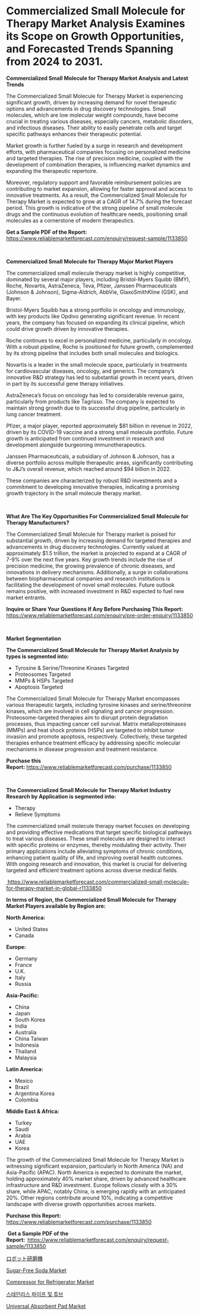<p><h1>Commercialized Small Molecule for Therapy Market Analysis Examines its Scope on Growth Opportunities, and Forecasted Trends Spanning from 2024 to 2031.</h1></p><p><strong>Commercialized Small Molecule for Therapy Market Analysis and Latest Trends</strong></p>
<p><p>The Commercialized Small Molecule for Therapy Market is experiencing significant growth, driven by increasing demand for novel therapeutic options and advancements in drug discovery technologies. Small molecules, which are low molecular weight compounds, have become crucial in treating various diseases, especially cancers, metabolic disorders, and infectious diseases. Their ability to easily penetrate cells and target specific pathways enhances their therapeutic potential.</p><p>Market growth is further fueled by a surge in research and development efforts, with pharmaceutical companies focusing on personalized medicine and targeted therapies. The rise of precision medicine, coupled with the development of combination therapies, is influencing market dynamics and expanding the therapeutic repertoire.</p><p>Moreover, regulatory support and favorable reimbursement policies are contributing to market expansion, allowing for faster approval and access to innovative treatments. As a result, the Commercialized Small Molecule for Therapy Market is expected to grow at a CAGR of 14.7% during the forecast period. This growth is indicative of the strong pipeline of small molecule drugs and the continuous evolution of healthcare needs, positioning small molecules as a cornerstone of modern therapeutics.</p></p>
<p><strong>Get a Sample PDF of the Report:&nbsp;</strong> <a href="https://www.reliablemarketforecast.com/enquiry/request-sample/1133850?utm_campaign=1125&utm_medium=2&utm_source=Github&utm_content=ia&utm_term=08102024&utm_id=commercialized-small-molecule-for-therapy">https://www.reliablemarketforecast.com/enquiry/request-sample/1133850</a></p>
<p>&nbsp;</p>
<p><strong>Commercialized Small Molecule for Therapy Major Market Players</strong></p>
<p><p>The commercialized small molecule therapy market is highly competitive, dominated by several major players, including Bristol-Myers Squibb (BMY), Roche, Novartis, AstraZeneca, Teva, Pfizer, Janssen Pharmaceuticals (Johnson & Johnson), Sigma-Aldrich, AbbVie, GlaxoSmithKline (GSK), and Bayer. </p><p>Bristol-Myers Squibb has a strong portfolio in oncology and immunology, with key products like Opdivo generating significant revenue. In recent years, the company has focused on expanding its clinical pipeline, which could drive growth driven by innovative therapies.</p><p>Roche continues to excel in personalized medicine, particularly in oncology. With a robust pipeline, Roche is positioned for future growth, complemented by its strong pipeline that includes both small molecules and biologics.</p><p>Novartis is a leader in the small molecule space, particularly in treatments for cardiovascular diseases, oncology, and generics. The company’s innovative R&D strategy has led to substantial growth in recent years, driven in part by its successful gene therapy initiatives.</p><p>AstraZeneca’s focus on oncology has led to considerable revenue gains, particularly from products like Tagrisso. The company is expected to maintain strong growth due to its successful drug pipeline, particularly in lung cancer treatment.</p><p>Pfizer, a major player, reported approximately $81 billion in revenue in 2022, driven by its COVID-19 vaccine and a strong small molecule portfolio. Future growth is anticipated from continued investment in research and development alongside burgeoning immunotherapeutics.</p><p>Janssen Pharmaceuticals, a subsidiary of Johnson & Johnson, has a diverse portfolio across multiple therapeutic areas, significantly contributing to J&J’s overall revenue, which reached around $94 billion in 2022.</p><p>These companies are characterized by robust R&D investments and a commitment to developing innovative therapies, indicating a promising growth trajectory in the small molecule therapy market.</p></p>
<p>&nbsp;</p>
<p><strong>What Are The Key Opportunities For Commercialized Small Molecule for Therapy Manufacturers?</strong></p>
<p><p>The Commercialized Small Molecule for Therapy market is poised for substantial growth, driven by increasing demand for targeted therapies and advancements in drug discovery technologies. Currently valued at approximately $1.5 trillion, the market is projected to expand at a CAGR of 7-9% over the next five years. Key growth trends include the rise of precision medicine, the growing prevalence of chronic diseases, and innovations in delivery mechanisms. Additionally, a surge in collaborations between biopharmaceutical companies and research institutions is facilitating the development of novel small molecules. Future outlook remains positive, with increased investment in R&D expected to fuel new market entrants.</p></p>
<p><strong>Inquire or Share Your Questions If Any Before Purchasing This Report:</strong> <a href="https://www.reliablemarketforecast.com/enquiry/pre-order-enquiry/1133850?utm_campaign=1125&utm_medium=2&utm_source=Github&utm_content=ia&utm_term=08102024&utm_id=commercialized-small-molecule-for-therapy">https://www.reliablemarketforecast.com/enquiry/pre-order-enquiry/1133850</a></p>
<p>&nbsp;</p>
<p><strong>Market Segmentation</strong></p>
<p><strong>The Commercialized Small Molecule for Therapy Market Analysis by types is segmented into:</strong></p>
<p><ul><li>Tyrosine & Serine/Threonine Kinases Targeted</li><li>Proteosomes Targeted</li><li>MMPs & HSPs Targeted</li><li>Apoptosis Targeted</li></ul></p>
<p><p>The Commercialized Small Molecule for Therapy Market encompasses various therapeutic targets, including tyrosine kinases and serine/threonine kinases, which are involved in cell signaling and cancer progression. Proteosome-targeted therapies aim to disrupt protein degradation processes, thus impacting cancer cell survival. Matrix metalloproteinases (MMPs) and heat shock proteins (HSPs) are targeted to inhibit tumor invasion and promote apoptosis, respectively. Collectively, these targeted therapies enhance treatment efficacy by addressing specific molecular mechanisms in disease progression and treatment resistance.</p></p>
<p><strong>Purchase this Report:&nbsp;</strong><a href="https://www.reliablemarketforecast.com/purchase/1133850?utm_campaign=1125&utm_medium=2&utm_source=Github&utm_content=ia&utm_term=08102024&utm_id=commercialized-small-molecule-for-therapy">https://www.reliablemarketforecast.com/purchase/1133850</a></p>
<p>&nbsp;</p>
<p><strong>The Commercialized Small Molecule for Therapy Market Industry Research by Application is segmented into:</strong></p>
<p><ul><li>Therapy</li><li>Relieve Symptoms</li></ul></p>
<p><p>The commercialized small molecule therapy market focuses on developing and providing effective medications that target specific biological pathways to treat various diseases. These small molecules are designed to interact with specific proteins or enzymes, thereby modulating their activity. Their primary applications include alleviating symptoms of chronic conditions, enhancing patient quality of life, and improving overall health outcomes. With ongoing research and innovation, this market is crucial for delivering targeted and efficient treatment options across diverse medical fields.</p></p>
<p><a href="https://www.reliablemarketforecast.com/commercialized-small-molecule-for-therapy-market-in-global-r1133850?utm_campaign=1125&utm_medium=2&utm_source=Github&utm_content=ia&utm_term=08102024&utm_id=commercialized-small-molecule-for-therapy">&nbsp;https://www.reliablemarketforecast.com/commercialized-small-molecule-for-therapy-market-in-global-r1133850</a></p>
<p><strong>In terms of Region, the Commercialized Small Molecule for Therapy Market Players available by Region are:</strong></p>
<p>
    <p> <strong> North America: </strong>
        <ul>
            <li>United States</li>
            <li>Canada</li>
        </ul>
        </p> 
    <p> <strong> Europe: </strong>
        <ul>
            <li>Germany</li>
            <li>France</li>
            <li>U.K.</li>
            <li>Italy</li>
            <li>Russia</li>
        </ul>
        </p> 
    <p> <strong> Asia-Pacific: </strong>
        <ul>
            <li>China</li>
            <li>Japan</li>
            <li>South Korea</li>
            <li>India</li>
            <li>Australia</li>
            <li>China Taiwan</li>
            <li>Indonesia</li>
            <li>Thailand</li>
            <li>Malaysia</li>
        </ul>
        </p> 
    <p> <strong> Latin America: </strong>
        <ul>
            <li>Mexico</li>
            <li>Brazil</li>
            <li>Argentina Korea</li>
            <li>Colombia</li>
        </ul>
        </p> 
    <p> <strong> Middle East & Africa: </strong>
        <ul>
            <li>Turkey</li>
            <li>Saudi</li>
            <li>Arabia</li>
            <li>UAE</li>
            <li>Korea</li>
        </ul>
    </p>
    </p>
<p><p>The growth of the Commercialized Small Molecule for Therapy Market is witnessing significant expansion, particularly in North America (NA) and Asia-Pacific (APAC). North America is expected to dominate the market, holding approximately 40% market share, driven by advanced healthcare infrastructure and R&D investment. Europe follows closely with a 30% share, while APAC, notably China, is emerging rapidly with an anticipated 20%. Other regions contribute around 10%, indicating a competitive landscape with diverse growth opportunities across markets.</p></p>
<p><strong>Purchase this Report: </strong><a href="https://www.reliablemarketforecast.com/purchase/1133850?utm_campaign=1125&utm_medium=2&utm_source=Github&utm_content=ia&utm_term=08102024&utm_id=commercialized-small-molecule-for-therapy">https://www.reliablemarketforecast.com/purchase/1133850</a></p>
<p>&nbsp;<strong>Get a Sample PDF of the Report:&nbsp;&nbsp;</strong><a href="https://www.reliablemarketforecast.com/enquiry/request-sample/1133850?utm_campaign=1125&utm_medium=2&utm_source=Github&utm_content=ia&utm_term=08102024&utm_id=commercialized-small-molecule-for-therapy">https://www.reliablemarketforecast.com/enquiry/request-sample/1133850</a></p>
<p><strong></strong></p>
<p><p><a href="https://github.com/mohamedbakry57/Market-Research-Report-List-6/blob/main/530277517125.md?utm_campaign=1125&utm_medium=2&utm_source=Github&utm_content=ia&utm_term=08102024&utm_id=commercialized-small-molecule-for-therapy">ロボット研磨機</a></p><p><a href="https://github.com/vimar16th/Market-Research-Report-List-6/blob/main/sugar-free-soda-market.md?utm_campaign=1125&utm_medium=2&utm_source=Github&utm_content=ia&utm_term=08102024&utm_id=commercialized-small-molecule-for-therapy">Sugar-Free Soda Market</a></p><p><a href="https://www.linkedin.com/pulse/comprehensive-compressor-refrigerator-market-report-regional-udvne?utm_campaign=1125&utm_medium=2&utm_source=Github&utm_content=ia&utm_term=08102024&utm_id=commercialized-small-molecule-for-therapy">Compressor for Refrigerator Market</a></p><p><a href="https://github.com/laholand/Market-Research-Report-List-6/blob/main/555743817195.md?utm_campaign=1125&utm_medium=2&utm_source=Github&utm_content=ia&utm_term=08102024&utm_id=commercialized-small-molecule-for-therapy">스테인리스 파이프 및 튜브</a></p><p><a href="https://www.linkedin.com/pulse/universal-absorbent-pad-momentum-charting-139-cagr-path-2024-2031-fndkf?utm_campaign=1125&utm_medium=2&utm_source=Github&utm_content=ia&utm_term=08102024&utm_id=commercialized-small-molecule-for-therapy">Universal Absorbent Pad Market</a></p></p>